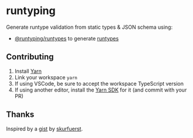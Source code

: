 # runtyping

Generate runtype validation from static types & JSON schema using:

- [@runtyping/runtypes](https://github.com/johngeorgewright/runtyping/tree/master/packages/runtypes) to generate [runtypes](https://github.com/pelotom/runtypes)
<!-- - [@runtyping/zod](https://github.com/johngeorgewright/runtyping/tree/master/packages/zod) to generate [zod](https://github.com/colinhacks/zod) -->

## Contributing

1. Install [Yarn](https://yarnpkg.com/)
1. Link your workspace `yarn`
1. If using VSCode, be sure to accept the workspace TypeScript version
1. If using another editor, install the [Yarn SDK](https://yarnpkg.com/getting-started/editor-sdks) for it (and commit with your PR)

## Thanks

Inspired by a [gist](https://gist.github.com/skurfuerst/a07ab23c3e40a45f2268f7700ceeceaf) by [skurfuerst](https://gist.github.com/skurfuerst).
